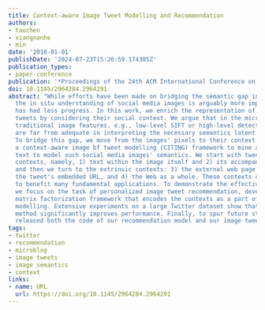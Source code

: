 ```yaml
---
title: Context-aware Image Tweet Modelling and Recommendation
authors:
- taochen
- xiangnanhe
- min
date: '2016-01-01'
publishDate: '2024-07-23T15:26:59.174305Z'
publication_types:
- paper-conference
publication: '*Proceedings of the 24th ACM International Conference on Multimedia*'
doi: 10.1145/2964284.2964291
abstract: "While efforts have been made on bridging the semantic gap in image understanding,
  the in situ understanding of social media images is arguably more important but
  has had less progress. In this work, we enrich the representation of images in image
  tweets by considering their social context. We argue that in the microblog context,
  traditional image features, e.g., low-level SIFT or high-level detected objects,
  are far from adequate in interpreting the necessary semantics latent in image tweets.
  To bridge this gap, we move from the images' pixels to their context and propose
  a context-aware image bf tweet modelling (CITING) framework to mine and fuse contextual
  text to model such social media images' semantics. We start with tweet's intrinsic
  contexts, namely, 1) text within the image itself and 2) its accompanying text;
  and then we turn to the extrinsic contexts: 3) the external web page linked to by
  the tweet's embedded URL, and 4) the Web as a whole. These contexts can be leveraged
  to benefit many fundamental applications. To demonstrate the effectiveness our framework,
  we focus on the task of personalized image tweet recommendation, developing a feature-aware
  matrix factorization framework that encodes the contexts as a part of user interest
  modelling. Extensive experiments on a large Twitter dataset show that our proposed
  method significantly improves performance. Finally, to spur future studies, we have
  released both the code of our recommendation model and our image tweet dataset."
tags:
- twitter
- recommendation
- microblog
- image tweets
- image semantics
- context
links:
- name: URL
  url: https://doi.org/10.1145/2964284.2964291
---
```

